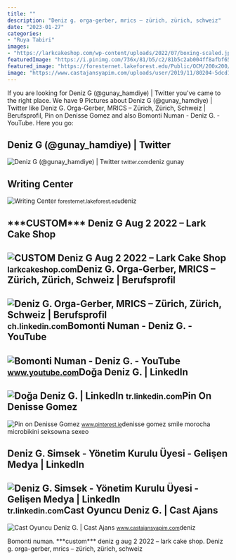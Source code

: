 ```yaml
---
title: ""
description: "Deniz g. orga-gerber, mrics – zürich, zürich, schweiz"
date: "2023-01-27"
categories:
- "Ruya Tabiri"
images:
- "https://larkcakeshop.com/wp-content/uploads/2022/07/boxing-scaled.jpeg"
featuredImage: "https://i.pinimg.com/736x/81/b5/c2/81b5c2ab004ff8afbf655c71c8bfc7b9--pictures-of-pool.jpg"
featured_image: "https://foresternet.lakeforest.edu/Public/OCM/200x200/Deniz_G_200x200.png"
image: "https://www.castajansyapim.com/uploads/user/2019/11/80204-5dcd166176e84.jpg"
---
```


If you are looking for Deniz G (@gunay\_hamdiye) | Twitter you've came to the right place. We have 9 Pictures about Deniz G (@gunay\_hamdiye) | Twitter like Deniz G. Orga-Gerber, MRICS – Zürich, Zürich, Schweiz | Berufsprofil, Pin on Denisse Gomez and also Bomonti Numan - Deniz G. - YouTube. Here you go:

Deniz G (@gunay\_hamdiye) | Twitter
-----------------------------------

 ![Deniz G (@gunay_hamdiye) | Twitter](https://pbs.twimg.com/profile_images/625045442875801601/Hhs3SG7W.jpg) <small>twitter.com</small>deniz gunay

Writing Center
--------------

 ![Writing Center](https://foresternet.lakeforest.edu/Public/OCM/200x200/Deniz_G_200x200.png) <small>foresternet.lakeforest.edu</small>deniz

\*\*\*CUSTOM\*\*\* Deniz G Aug 2 2022 – Lark Cake Shop
------------------------------------------------------

 ![***CUSTOM*** Deniz G Aug 2 2022 – Lark Cake Shop](https://larkcakeshop.com/wp-content/uploads/2022/07/boxing-scaled.jpeg) <small>larkcakeshop.com</small>Deniz G. Orga-Gerber, MRICS – Zürich, Zürich, Schweiz | Berufsprofil
--------------------------------------------------------------------

 ![Deniz G. Orga-Gerber, MRICS – Zürich, Zürich, Schweiz | Berufsprofil](https://media.licdn.com/dms/image/C4D03AQFDstb3zapZzg/profile-displayphoto-shrink_800_800/0/1590785544214?e=2147483647&v=beta&t=QkUY_k1p22kAzZ3CIfbbBR_7wQxqFD4DAf3cdi0Brl8) <small>ch.linkedin.com</small>Bomonti Numan - Deniz G. - YouTube
----------------------------------

 ![Bomonti Numan - Deniz G. - YouTube](https://i.ytimg.com/vi/3uMa0nwAT14/hqdefault.jpg) <small>www.youtube.com</small>Doğa Deniz G. | LinkedIn
------------------------

 ![Doğa Deniz G. | LinkedIn](https://media.licdn.com/dms/image/C4D03AQERsQKy8bF6uw/profile-displayphoto-shrink_800_800/0/1658742905839?e=2147483647&v=beta&t=bokaksTIDShD0IPmjkuf8S230Qc85JJaVQRDBk5kTRg) <small>tr.linkedin.com</small>Pin On Denisse Gomez
--------------------

 ![Pin on Denisse Gomez](https://i.pinimg.com/736x/81/b5/c2/81b5c2ab004ff8afbf655c71c8bfc7b9--pictures-of-pool.jpg) <small>www.pinterest.ie</small>denisse gomez smile morocha microbikini seksowna sexeo

Deniz G. Simsek - Yönetim Kurulu Üyesi - Gelişen Medya | LinkedIn
-----------------------------------------------------------------

 ![Deniz G. Simsek - Yönetim Kurulu Üyesi - Gelişen Medya | LinkedIn](https://media.licdn.com/dms/image/D4D03AQEQPGszYH9t4w/profile-displayphoto-shrink_800_800/0/1674918502270?e=2147483647&v=beta&t=TpvPFptXKZ66qX1EEh8pbKb_Pfv5zfLzt-iX69-8hMM) <small>tr.linkedin.com</small>Cast Oyuncu Deniz G. | Cast Ajans
---------------------------------

 ![Cast Oyuncu Deniz G. | Cast Ajans](https://www.castajansyapim.com/uploads/user/2019/11/80204-5dcd166176e84.jpg) <small>www.castajansyapim.com</small>deniz

Bomonti numan. \*\*\*custom\*\*\* deniz g aug 2 2022 – lark cake shop. Deniz g. orga-gerber, mrics – zürich, zürich, schweiz
